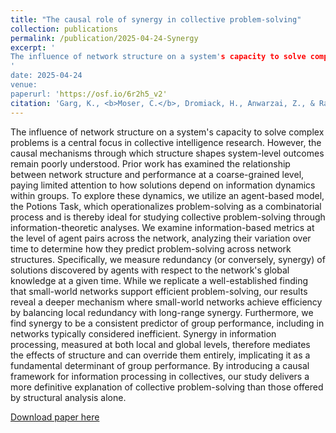 ```yaml
---
title: "The causal role of synergy in collective problem-solving"
collection: publications
permalink: /publication/2025-04-24-Synergy
excerpt: '
The influence of network structure on a system's capacity to solve complex problems is a central focus in collective intelligence research. However, the causal mechanisms through which structure shapes system-level outcomes remain poorly understood. Prior work has examined the relationship between network structure and performance at a coarse-grained level, paying limited attention to how solutions depend on information dynamics within groups. To explore these dynamics, we utilize an agent-based model, the Potions Task, which operationalizes problem-solving as a combinatorial process and is thereby ideal for studying collective problem-solving through information-theoretic analyses. We examine information-based metrics at the level of agent pairs across the network, analyzing their variation over time to determine how they predict problem-solving across network structures. Specifically, we measure redundancy (or conversely, synergy) of solutions discovered by agents with respect to the network's global knowledge at a given time. While we replicate a well-established finding that small-world networks support efficient problem-solving, our results reveal a deeper mechanism where small-world networks achieve efficiency by balancing local redundancy with long-range synergy. Furthermore, we find synergy to be a consistent predictor of group performance, including in networks typically considered inefficient. Synergy in information processing, measured at both local and global levels, therefore mediates the effects of structure and can override them entirely, implicating it as a fundamental determinant of group performance. By introducing a causal framework for information processing in collectives, our study delivers a more definitive explanation of collective problem-solving than those offered by structural analysis alone. 
'
date: 2025-04-24
venue: 
paperurl: 'https://osf.io/6r2h5_v2'
citation: 'Garg, K., <b>Moser, C.</b>, Dromiack, H., Anwarzai, Z., & Ramos-Fernandez, G. (2025). The causal role of synergy in collective problem-solving.'
---
```

The influence of network structure on a system's capacity to solve complex problems is a central focus in collective intelligence research. However, the causal mechanisms through which structure shapes system-level outcomes remain poorly understood. Prior work has examined the relationship between network structure and performance at a coarse-grained level, paying limited attention to how solutions depend on information dynamics within groups. To explore these dynamics, we utilize an agent-based model, the Potions Task, which operationalizes problem-solving as a combinatorial process and is thereby ideal for studying collective problem-solving through information-theoretic analyses. We examine information-based metrics at the level of agent pairs across the network, analyzing their variation over time to determine how they predict problem-solving across network structures. Specifically, we measure redundancy (or conversely, synergy) of solutions discovered by agents with respect to the network's global knowledge at a given time. While we replicate a well-established finding that small-world networks support efficient problem-solving, our results reveal a deeper mechanism where small-world networks achieve efficiency by balancing local redundancy with long-range synergy. Furthermore, we find synergy to be a consistent predictor of group performance, including in networks typically considered inefficient. Synergy in information processing, measured at both local and global levels, therefore mediates the effects of structure and can override them entirely, implicating it as a fundamental determinant of group performance. By introducing a causal framework for information processing in collectives, our study delivers a more definitive explanation of collective problem-solving than those offered by structural analysis alone. 


[Download paper here](http://culturologies.co/files/Synergy.pdf)